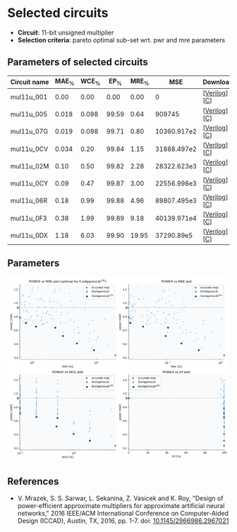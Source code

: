 
Selected circuits
===================
 - **Circuit**: 11-bit unsigned multiplier
 - **Selection criteria**: pareto optimal sub-set wrt. pwr and mre parameters

Parameters of selected circuits
----------------------------

| Circuit name | MAE<sub>%</sub> | WCE<sub>%</sub> | EP<sub>%</sub> | MRE<sub>%</sub> | MSE | Download |
| --- |  --- | --- | --- | --- | --- | --- | 
| mul11u_001 | 0.00 | 0.00 | 0.00 | 0.00 | 0 |  [[Verilog](mul11u_001.v)]  [[C](mul11u_001.c)] |
| mul11u_005 | 0.018 | 0.098 | 99.59 | 0.64 | 909745 |  [[Verilog](mul11u_005.v)]  [[C](mul11u_005.c)] |
| mul11u_07G | 0.019 | 0.098 | 99.71 | 0.80 | 10360.917e2 |  [[Verilog](mul11u_07G.v)]  [[C](mul11u_07G.c)] |
| mul11u_0CV | 0.034 | 0.20 | 99.84 | 1.15 | 31888.497e2 |  [[Verilog](mul11u_0CV.v)]  [[C](mul11u_0CV.c)] |
| mul11u_02M | 0.10 | 0.50 | 99.82 | 2.28 | 28322.623e3 |  [[Verilog](mul11u_02M.v)]  [[C](mul11u_02M.c)] |
| mul11u_0CY | 0.09 | 0.47 | 99.87 | 3.00 | 22556.998e3 |  [[Verilog](mul11u_0CY.v)]  [[C](mul11u_0CY.c)] |
| mul11u_06R | 0.18 | 0.99 | 99.88 | 4.96 | 89807.495e3 |  [[Verilog](mul11u_06R.v)]  [[C](mul11u_06R.c)] |
| mul11u_0F3 | 0.38 | 1.99 | 99.89 | 9.18 | 40139.971e4 |  [[Verilog](mul11u_0F3.v)]  [[C](mul11u_0F3.c)] |
| mul11u_0DX | 1.18 | 6.03 | 99.90 | 19.95 | 37290.89e5 |  [[Verilog](mul11u_0DX.v)]  [[C](mul11u_0DX.c)] |
    
Parameters
--------------
![Parameters figure](fig.png)

References
--------------
   - V. Mrazek, S. S. Sarwar, L. Sekanina, Z. Vasicek and K. Roy, "Design of power-efficient approximate multipliers for approximate artificial neural networks," 2016 IEEE/ACM International Conference on Computer-Aided Design (ICCAD), Austin, TX, 2016, pp. 1-7. doi: [10.1145/2966986.2967021](https://dx.doi.org/10.1145/2966986.2967021)

             